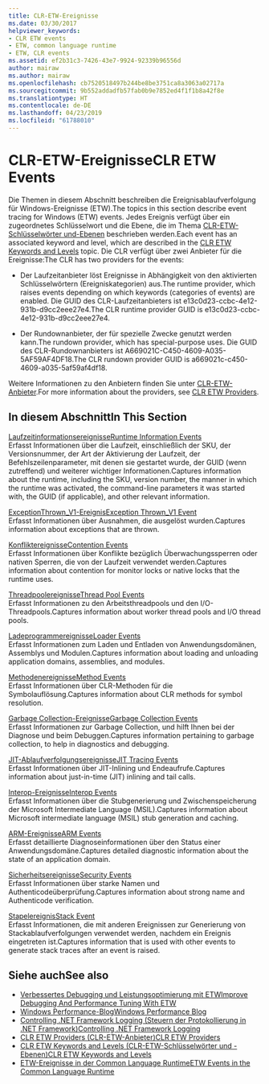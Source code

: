 ```yaml
---
title: CLR-ETW-Ereignisse
ms.date: 03/30/2017
helpviewer_keywords:
- CLR ETW events
- ETW, common language runtime
- ETW, CLR events
ms.assetid: ef2b31c3-7426-43e7-9924-92339b96556d
author: mairaw
ms.author: mairaw
ms.openlocfilehash: cb7520518497b244be8be3751ca8a3063a02717a
ms.sourcegitcommit: 9b552addadfb57fab0b9e7852ed4f1f1b8a42f8e
ms.translationtype: HT
ms.contentlocale: de-DE
ms.lasthandoff: 04/23/2019
ms.locfileid: "61788010"
---
```

# <a name="clr-etw-events"></a><span data-ttu-id="e4bac-102">CLR-ETW-Ereignisse</span><span class="sxs-lookup"><span data-stu-id="e4bac-102">CLR ETW Events</span></span>
<span data-ttu-id="e4bac-103">Die Themen in diesem Abschnitt beschreiben die Ereignisablaufverfolgung für Windows-Ereignisse (ETW).</span><span class="sxs-lookup"><span data-stu-id="e4bac-103">The topics in this section describe event tracing for Windows (ETW) events.</span></span> <span data-ttu-id="e4bac-104">Jedes Ereignis verfügt über ein zugeordnetes Schlüsselwort und die Ebene, die im Thema [CLR-ETW-Schlüsselwörter und-Ebenen](../../../docs/framework/performance/clr-etw-keywords-and-levels.md) beschrieben werden.</span><span class="sxs-lookup"><span data-stu-id="e4bac-104">Each event has an associated keyword and level, which are described in the [CLR ETW Keywords and Levels](../../../docs/framework/performance/clr-etw-keywords-and-levels.md) topic.</span></span> <span data-ttu-id="e4bac-105">Die CLR verfügt über zwei Anbieter für die Ereignisse:</span><span class="sxs-lookup"><span data-stu-id="e4bac-105">The CLR has two providers for the events:</span></span>  
  
- <span data-ttu-id="e4bac-106">Der Laufzeitanbieter löst Ereignisse in Abhängigkeit von den aktivierten Schlüsselwörtern (Ereigniskategorien) aus.</span><span class="sxs-lookup"><span data-stu-id="e4bac-106">The runtime provider, which raises events depending on which keywords (categories of events) are enabled.</span></span> <span data-ttu-id="e4bac-107">Die GUID des CLR-Laufzeitanbieters ist e13c0d23-ccbc-4e12-931b-d9cc2eee27e4.</span><span class="sxs-lookup"><span data-stu-id="e4bac-107">The CLR runtime provider GUID is e13c0d23-ccbc-4e12-931b-d9cc2eee27e4.</span></span>  
  
- <span data-ttu-id="e4bac-108">Der Rundownanbieter, der für spezielle Zwecke genutzt werden kann.</span><span class="sxs-lookup"><span data-stu-id="e4bac-108">The rundown provider, which has special-purpose uses.</span></span> <span data-ttu-id="e4bac-109">Die GUID des CLR-Rundownanbieters ist A669021C-C450-4609-A035-5AF59AF4DF18.</span><span class="sxs-lookup"><span data-stu-id="e4bac-109">The CLR rundown provider GUID is a669021c-c450-4609-a035-5af59af4df18.</span></span>  
  
 <span data-ttu-id="e4bac-110">Weitere Informationen zu den Anbietern finden Sie unter [CLR-ETW-Anbieter](../../../docs/framework/performance/clr-etw-providers.md).</span><span class="sxs-lookup"><span data-stu-id="e4bac-110">For more information about the providers, see [CLR ETW Providers](../../../docs/framework/performance/clr-etw-providers.md).</span></span>  
  
## <a name="in-this-section"></a><span data-ttu-id="e4bac-111">In diesem Abschnitt</span><span class="sxs-lookup"><span data-stu-id="e4bac-111">In This Section</span></span>  
 [<span data-ttu-id="e4bac-112">Laufzeitinformationsereignisse</span><span class="sxs-lookup"><span data-stu-id="e4bac-112">Runtime Information Events</span></span>](../../../docs/framework/performance/runtime-information-etw-events.md)  
 <span data-ttu-id="e4bac-113">Erfasst Informationen über die Laufzeit, einschließlich der SKU, der Versionsnummer, der Art der Aktivierung der Laufzeit, der Befehlszeilenparameter, mit denen sie gestartet wurde, der GUID (wenn zutreffend) und weiterer wichtiger Informationen.</span><span class="sxs-lookup"><span data-stu-id="e4bac-113">Captures information about the runtime, including the SKU, version number, the manner in which the runtime was activated, the command-line parameters it was started with, the GUID (if applicable), and other relevant information.</span></span>  
  
 [<span data-ttu-id="e4bac-114">ExceptionThrown_V1-Ereignis</span><span class="sxs-lookup"><span data-stu-id="e4bac-114">Exception Thrown_V1 Event</span></span>](../../../docs/framework/performance/exception-thrown-v1-etw-event.md)  
 <span data-ttu-id="e4bac-115">Erfasst Informationen über Ausnahmen, die ausgelöst wurden.</span><span class="sxs-lookup"><span data-stu-id="e4bac-115">Captures information about exceptions that are thrown.</span></span>  
  
 [<span data-ttu-id="e4bac-116">Konfliktereignisse</span><span class="sxs-lookup"><span data-stu-id="e4bac-116">Contention Events</span></span>](../../../docs/framework/performance/contention-etw-events.md)  
 <span data-ttu-id="e4bac-117">Erfasst Informationen über Konflikte bezüglich Überwachungssperren oder nativen Sperren, die von der Laufzeit verwendet werden.</span><span class="sxs-lookup"><span data-stu-id="e4bac-117">Captures information about contention for monitor locks or native locks that the runtime uses.</span></span>  
  
 [<span data-ttu-id="e4bac-118">Threadpoolereignisse</span><span class="sxs-lookup"><span data-stu-id="e4bac-118">Thread Pool Events</span></span>](../../../docs/framework/performance/thread-pool-etw-events.md)  
 <span data-ttu-id="e4bac-119">Erfasst Informationen zu den Arbeitsthreadpools und den I/O-Threadpools.</span><span class="sxs-lookup"><span data-stu-id="e4bac-119">Captures information about worker thread pools and I/O thread pools.</span></span>  
  
 [<span data-ttu-id="e4bac-120">Ladeprogrammereignisse</span><span class="sxs-lookup"><span data-stu-id="e4bac-120">Loader Events</span></span>](../../../docs/framework/performance/loader-etw-events.md)  
 <span data-ttu-id="e4bac-121">Erfasst Informationen zum Laden und Entladen von Anwendungsdomänen, Assemblys und Modulen.</span><span class="sxs-lookup"><span data-stu-id="e4bac-121">Captures information about loading and unloading application domains, assemblies, and modules.</span></span>  
  
 [<span data-ttu-id="e4bac-122">Methodenereignisse</span><span class="sxs-lookup"><span data-stu-id="e4bac-122">Method Events</span></span>](../../../docs/framework/performance/method-etw-events.md)  
 <span data-ttu-id="e4bac-123">Erfasst Informationen über CLR-Methoden für die Symbolauflösung.</span><span class="sxs-lookup"><span data-stu-id="e4bac-123">Captures information about CLR methods for symbol resolution.</span></span>  
  
 [<span data-ttu-id="e4bac-124">Garbage Collection-Ereignisse</span><span class="sxs-lookup"><span data-stu-id="e4bac-124">Garbage Collection Events</span></span>](../../../docs/framework/performance/garbage-collection-etw-events.md)  
 <span data-ttu-id="e4bac-125">Erfasst Informationen zur Garbage Collection, und hilft Ihnen bei der Diagnose und beim Debuggen.</span><span class="sxs-lookup"><span data-stu-id="e4bac-125">Captures information pertaining to garbage collection, to help in diagnostics and debugging.</span></span>  
  
 [<span data-ttu-id="e4bac-126">JIT-Ablaufverfolgungsereignisse</span><span class="sxs-lookup"><span data-stu-id="e4bac-126">JIT Tracing Events</span></span>](../../../docs/framework/performance/jit-tracing-etw-events.md)  
 <span data-ttu-id="e4bac-127">Erfasst Informationen über JIT-Inlining und Endeaufrufe.</span><span class="sxs-lookup"><span data-stu-id="e4bac-127">Captures information about just-in-time (JIT) inlining and tail calls.</span></span>  
  
 [<span data-ttu-id="e4bac-128">Interop-Ereignisse</span><span class="sxs-lookup"><span data-stu-id="e4bac-128">Interop Events</span></span>](../../../docs/framework/performance/interop-etw-events.md)  
 <span data-ttu-id="e4bac-129">Erfasst Informationen über die Stubgenerierung und Zwischenspeicherung der Microsoft Intermediate Language (MSIL).</span><span class="sxs-lookup"><span data-stu-id="e4bac-129">Captures information about Microsoft intermediate language (MSIL) stub generation and caching.</span></span>  
  
 [<span data-ttu-id="e4bac-130">ARM-Ereignisse</span><span class="sxs-lookup"><span data-stu-id="e4bac-130">ARM Events</span></span>](../../../docs/framework/performance/application-domain-resource-monitoring-arm-etw-events.md)  
 <span data-ttu-id="e4bac-131">Erfasst detaillierte Diagnoseinformationen über den Status einer Anwendungsdomäne.</span><span class="sxs-lookup"><span data-stu-id="e4bac-131">Captures detailed diagnostic information about the state of an application domain.</span></span>  
  
 [<span data-ttu-id="e4bac-132">Sicherheitsereignisse</span><span class="sxs-lookup"><span data-stu-id="e4bac-132">Security Events</span></span>](../../../docs/framework/performance/security-etw-events.md)  
 <span data-ttu-id="e4bac-133">Erfasst Informationen über starke Namen und Authenticodeüberprüfung.</span><span class="sxs-lookup"><span data-stu-id="e4bac-133">Captures information about strong name and Authenticode verification.</span></span>  
  
 [<span data-ttu-id="e4bac-134">Stapelereignis</span><span class="sxs-lookup"><span data-stu-id="e4bac-134">Stack Event</span></span>](../../../docs/framework/performance/stack-etw-event.md)  
 <span data-ttu-id="e4bac-135">Erfasst Informationen, die mit anderen Ereignissen zur Generierung von Stackablaufverfolgungen verwendet werden, nachdem ein Ereignis eingetreten ist.</span><span class="sxs-lookup"><span data-stu-id="e4bac-135">Captures information that is used with other events to generate stack traces after an event is raised.</span></span>  
  
## <a name="see-also"></a><span data-ttu-id="e4bac-136">Siehe auch</span><span class="sxs-lookup"><span data-stu-id="e4bac-136">See also</span></span>

- [<span data-ttu-id="e4bac-137">Verbessertes Debugging und Leistungsoptimierung mit ETW</span><span class="sxs-lookup"><span data-stu-id="e4bac-137">Improve Debugging And Performance Tuning With ETW</span></span>](https://go.microsoft.com/fwlink/?LinkId=179696)
- [<span data-ttu-id="e4bac-138">Windows Performance-Blog</span><span class="sxs-lookup"><span data-stu-id="e4bac-138">Windows Performance Blog</span></span>](https://go.microsoft.com/fwlink/?LinkId=179509)
- [<span data-ttu-id="e4bac-139">Controlling .NET Framework Logging (Steuern der Protokollierung in .NET Framework)</span><span class="sxs-lookup"><span data-stu-id="e4bac-139">Controlling .NET Framework Logging</span></span>](../../../docs/framework/performance/controlling-logging.md)
- [<span data-ttu-id="e4bac-140">CLR ETW Providers (CLR-ETW-Anbieter)</span><span class="sxs-lookup"><span data-stu-id="e4bac-140">CLR ETW Providers</span></span>](../../../docs/framework/performance/clr-etw-providers.md)
- [<span data-ttu-id="e4bac-141">CLR ETW Keywords and Levels (CLR-ETW-Schlüsselwörter und -Ebenen)</span><span class="sxs-lookup"><span data-stu-id="e4bac-141">CLR ETW Keywords and Levels</span></span>](../../../docs/framework/performance/clr-etw-keywords-and-levels.md)
- [<span data-ttu-id="e4bac-142">ETW-Ereignisse in der Common Language Runtime</span><span class="sxs-lookup"><span data-stu-id="e4bac-142">ETW Events in the Common Language Runtime</span></span>](../../../docs/framework/performance/etw-events-in-the-common-language-runtime.md)
